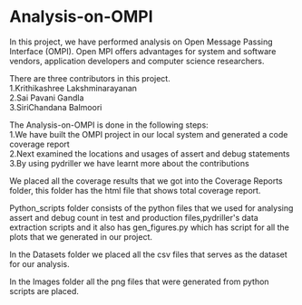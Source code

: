 # Analysis-on-OMPI
In this project, we have performed analysis on Open Message Passing Interface (OMPI). Open MPI offers advantages for system and software vendors,
application developers and computer science researchers.
  
There are three contributors in this project.\
  1.Krithikashree Lakshminarayanan\
  2.Sai Pavani Gandla\
  3.SiriChandana Balmoori
  
The Analysis-on-OMPI is done in the following steps:\
  1.We have built the OMPI project in our local system and generated a code coverage report\
  2.Next examined the locations and usages of assert and debug statements  
  3.By using pydriller we have learnt more about the contributions
  
 We placed all the coverage results that we got into the Coverage Reports folder, this folder has the html file that shows total coverage report.  
 
 Python_scripts folder consists of the python files that we used for analysing assert and debug count in test and production files,pydriller's data extraction scripts and it also has gen_figures.py which has script for all the plots that we generated in our project.  
 
 In the Datasets folder we placed all the csv files that serves as the dataset for our analysis.  
 
 In the Images folder all the png files that were generated from python scripts are placed.
